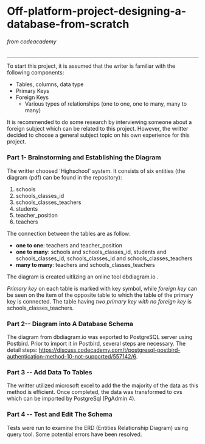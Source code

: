 # Off-platform-project-designing-a-database-from-scratch 
###### _from codeacademy_
--------------------------
To start this project, it is assumed that the writer is familiar with the following components:
- Tables, columns, data type
- Primary Keys
- Foreign Keys
    - Various types of relationships (one to one, one to many, many to many)

It is recommended to do some research by interviewing someone about a foreign subject which can be related to this project. However, the writter decided to choose a general subject topic on his own experience for this project. 

### Part 1- Brainstorming and Establishing the Diagram
The writter choosed 'Highschool' system. It consists of six entities (the diagram (pdf) can be found in the repository):
1. schools
2. schools_classes_id
3. schools_classes_teachers
4. students
5. teacher_position
6. teachers

The connection between the tables are as follow:
- __one to one__: teachers and teacher_position
- __one to many__: schools and schools_classes_id, students and schools_classes_id, schools_classes_id and schools_classes_teachers
- __many to many__: teachers and schools_classes_teachers

The diagram is created uitlizing an online tool dbdiagram.io .

_Primary key_ on each table is marked with key symbol, while _foreign key_ can be seen on the item of the opposite table to which the table of the primary key is connected. The table having _two primary key with no foreign key_ is schools_classes_teachers. 

### Part 2-- Diagram into A Database Schema
The diagram from dbdiagram.io was exported to PostgreSQL server using Postbird.  Prior to import it in Postbird, several steps are necessary. The detail steps: https://discuss.codecademy.com/t/postgresql-postbird-authentication-method-10-not-supported/557142/6.


### Part 3 -- Add Data To Tables
The writter utilized microsoft excel to add the the majority of the data as this method is efficient. Once completed, the data was transformed to cvs which can be imported by PostgreSql (PgAdmin 4).

### Part 4 -- Test and Edit The Schema 
 Tests were run to examine the ERD (Entities Relationship Diagram) using query tool. Some potential errors have been resolved.  
 
 
